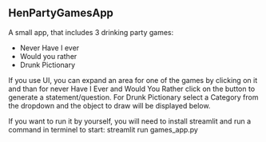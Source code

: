 ## HenPartyGamesApp

A small app, that includes 3 drinking party games:
- Never Have I ever
- Would you rather
- Drunk Pictionary

If you use UI, you can expand an area for one of the games by clicking on it and than for never Have I Ever and Would You Rather click on the button to generate a statement/question. For Drunk Pictionary select a Category from the dropdown and the object to draw will be displayed below.

If you want to run it by yourself, you will need to install streamlit and run a command in terminel to start: streamlit run games_app.py

